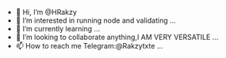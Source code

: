 - 👋 Hi, I’m @HRakzy
- 👀 I’m interested in running node and validating ...
- 🌱 I’m currently learning ...
- 💞️ I’m looking to collaborate anything,I AM VERY VERSATILE ...
- 📫 How to reach me Telegram:@Rakzytxte ...

<!---
HRakzy/HRakzy is a ✨ special ✨ repository because its `README.md` (this file) appears on your GitHub profile.
You can click the Preview link to take a look at your changes.
--->
